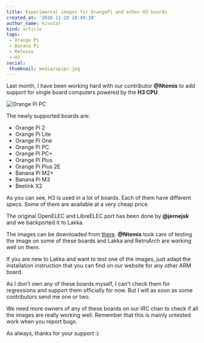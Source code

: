 ```yaml
---
title: Experimental images for OrangePi and other H3 boards
created_at: '2016-11-20 18:49:38'
author_name: kivutar
kind: article
tags:
 - Orange Pi
 - Banana Pi
 - Release
 - H3
social:
 thumbnail: media/opipc.jpg
---
```


Last month, I have been working hard with our contributor **@Ntemis** to add support for single board computers powered by the **H3 CPU**.

![Orange Pi PC](media/opipc.jpg)

The newly supported boards are:

 * Orange Pi 2
 * Orange Pi Lite
 * Orange Pi One
 * Orange Pi PC
 * Orange Pi PC+
 * Orange Pi Plus
 * Orange Pi Plus 2E
 * Banana Pi M2+
 * Banana Pi M3
 * Beelink X2

As you can see, H3 is used in a lot of boards. Each of them have different specs. Some of them are available at a very cheap price.

The original OpenELEC and LibreELEC port has been done by **@jernejsk** and we backported it to Lakka.

The images can be downloaded from [there](http://mirror.lakka.tv/nightly/). **@Ntemis** took care of testing the image on some of these boards and Lakka and RetroArch are working well on them.

If you are new to Lakka and want to test one of the images, just adapt the installation instruction that you can find on our website for any other ARM board.

As I don't own any of these boards myself, I can't check them for regressions and support them officially for now. But I will as soon as some contributors send me one or two.

We need more owners of any of these boards on our IRC chan to check if all the images are really working well. Remember that this is mainly untested work when you report bugs.

As always, thanks for your support :)
